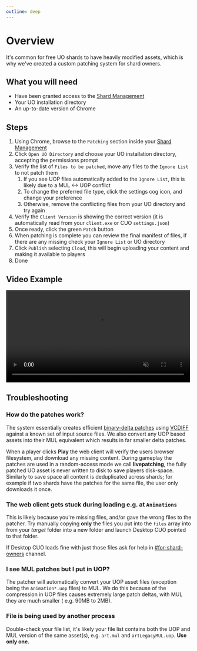 ```yaml
---
outline: deep
---
```


# Overview

It's common for free UO shards to have heavily modified assets, which is why we've created a custom patching system for
shard owners.

## What you will need

* Have been granted access to the [Shard Management](https://play.classicuo.org/shard-management)
* Your UO installation directory
* An up-to-date version of Chrome

## Steps

1. Using Chrome, browse to the `Patching` section inside your [Shard Management](https://play.classicuo.org/shard-management)
2. Click `Open UO Directory` and choose your UO installation directory, accepting the permissions prompt
3. Verify the list of `Files to be patched`, move any files to the `Ignore List` to not patch them
   1. If you see UOP files automatically added to the `Ignore List`, this is likely due to a MUL <-> UOP conflict
   2. To change the preferred file type, click the settings cog icon, and change your preference
   3. Otherwise, remove the conflicting files from your UO directory and try again
4. Verify the `Client Version` is showing the correct version (it is automatically read from your `client.exe` or CUO
   `settings.json`)
5. Once ready, click the green `Patch` button
6. When patching is complete you can review the final manifest of files, if there are any missing check your
   `Ignore List` or UO directory
7. Click `Publish` selecting `Cloud`, this will begin uploading your content and making it available to players
8. Done

## Video Example

<video controls width="500" autoplay muted>
<source src="https://github.com/ClassicUO/classicuo-web/assets/1094679/cd72b302-eb03-4781-a9f8-f3513eb6934e" type="video/mp4" /> 
</video>

## Troubleshooting

### How do the patches work?

The system essentially creates efficient [binary-delta patches](https://en.wikipedia.org/wiki/Binary_delta_compression)
using [VCDIFF](https://en.wikipedia.org/wiki/VCDIFF)
against a known set of input source files.
We also convert any UOP based assets into their MUL equivalent which results in far smaller delta patches.

When a player clicks **Play** the web client will verify the users browser filesystem, and download any missing content.
During gameplay the patches are used in a random-access mode we call **livepatching**, the fully patched UO asset is
never written to disk to save players disk-space.
Similarly to save space all content is deduplicated across shards; for example if two shards have the patches for the
same file, the user only downloads it once.

### The web client gets stuck during loading e.g. at `Animations`

This is likely because you're missing files, and/or gave the wrong files to the patcher.
Try manually copying **only** the files you put into the `files` array into from your *target* folder into a new folder
and launch Desktop CUO pointed to that folder.

If Desktop CUO loads fine with just those files ask for help
in [#for-shard-owners](https://discord.com/channels/458277173208547350/1002460906862690334) channel.

### I see MUL patches but I put in UOP?

The patcher will automatically convert your UOP asset files (exception being the `Animation*.uop` files) to MUL.
We do this because of the compression in UOP files causes extremely large patch deltas, with MUL they are much smaller (
e.g. 90MB to 2MB).

### File is being used by another process

Double-check your file list, it's likely your file list contains both the UOP and MUL version of the same asset(s), e.g.
`art.mul` and `artLegacyMUL.uop`. **Use only one.**
